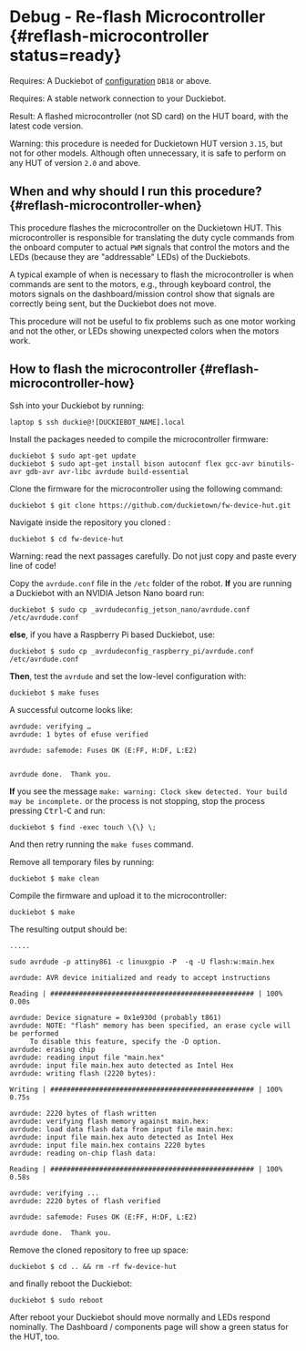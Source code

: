 # Debug - Re-flash Microcontroller {#reflash-microcontroller status=ready}

<div class='requirements' markdown="1">

Requires: A Duckiebot of [configuration](#duckiebot-configurations) `DB18` or above.

Requires: A stable network connection to your Duckiebot.

Result: A flashed microcontroller (not SD card) on the HUT board, with the latest code version.

</div>

Warning: this procedure is needed for Duckietown HUT version `3.15`, but not for other models. Although often unnecessary, it is safe to perform on any HUT of version `2.0` and above.   

## When and why should I run this procedure? {#reflash-microcontroller-when}

This procedure flashes the microcontroller on the Duckietown HUT. This microcontroller is responsible for translating the duty cycle commands from the onboard computer to actual `PWM` signals that control the motors and the LEDs (because they are "addressable" LEDs) of the Duckiebots.

A typical example of when is necessary to flash the microcontroller is when commands are sent to the motors, e.g., through keyboard control, the motors signals on the dashboard/mission control show that signals are correctly being sent, but the Duckiebot does not move.  

This procedure will not be useful to fix problems such as one motor working and not the other, or LEDs showing unexpected colors when the motors work.

## How to flash the microcontroller {#reflash-microcontroller-how}

Ssh into your Duckiebot by running:

    laptop $ ssh duckie@![DUCKIEBOT_NAME].local


Install the packages needed to compile the microcontroller firmware:

    duckiebot $ sudo apt-get update
    duckiebot $ sudo apt-get install bison autoconf flex gcc-avr binutils-avr gdb-avr avr-libc avrdude build-essential

Clone the firmware for the microcontroller using the following command:

    duckiebot $ git clone https://github.com/duckietown/fw-device-hut.git

Navigate inside the repository you cloned :

    duckiebot $ cd fw-device-hut

Warning: read the next passages carefully. Do not just copy and paste every line of code!

Copy the `avrdude.conf` file in the `/etc` folder of the robot. **If** you are running a Duckiebot with an NVIDIA Jetson Nano board run:

    duckiebot $ sudo cp _avrdudeconfig_jetson_nano/avrdude.conf /etc/avrdude.conf
    
**else**, if you have a Raspberry Pi based Duckiebot, use:

    duckiebot $ sudo cp _avrdudeconfig_raspberry_pi/avrdude.conf /etc/avrdude.conf
    
**Then**, test the `avrdude` and set the low-level configuration with:

    duckiebot $ make fuses

A successful outcome looks like:

    avrdude: verifying …
    avrdude: 1 bytes of efuse verified

    avrdude: safemode: Fuses OK (E:FF, H:DF, L:E2)


    avrdude done.  Thank you.

**If** you see the message `make: warning: Clock skew detected. Your build may be incomplete.` or the process is not stopping, stop the process pressing <kbd>Ctrl</kbd>-<kbd>C</kbd> and run:

    duckiebot $ find -exec touch \{\} \;

And then retry running the `make fuses` command.

Remove all temporary files by running:

    duckiebot $ make clean

Compile the firmware and upload it to the microcontroller:

    duckiebot $ make

The resulting output should be:

    .....

    sudo avrdude -p attiny861 -c linuxgpio -P  -q -U flash:w:main.hex

    avrdude: AVR device initialized and ready to accept instructions

    Reading | ################################################## | 100% 0.00s

    avrdude: Device signature = 0x1e930d (probably t861)
    avrdude: NOTE: "flash" memory has been specified, an erase cycle will be performed
         To disable this feature, specify the -D option.
    avrdude: erasing chip
    avrdude: reading input file "main.hex"
    avrdude: input file main.hex auto detected as Intel Hex
    avrdude: writing flash (2220 bytes):

    Writing | ################################################## | 100% 0.75s

    avrdude: 2220 bytes of flash written
    avrdude: verifying flash memory against main.hex:
    avrdude: load data flash data from input file main.hex:
    avrdude: input file main.hex auto detected as Intel Hex
    avrdude: input file main.hex contains 2220 bytes
    avrdude: reading on-chip flash data:

    Reading | ################################################## | 100% 0.58s

    avrdude: verifying ...
    avrdude: 2220 bytes of flash verified

    avrdude: safemode: Fuses OK (E:FF, H:DF, L:E2)

    avrdude done.  Thank you.

Remove the cloned repository to free up space:


    duckiebot $ cd .. && rm -rf fw-device-hut


and finally reboot the Duckiebot:

    duckiebot $ sudo reboot

After reboot your Duckiebot should move normally and LEDs respond nominally. The Dashboard / components page will show a green status for the HUT, too.
